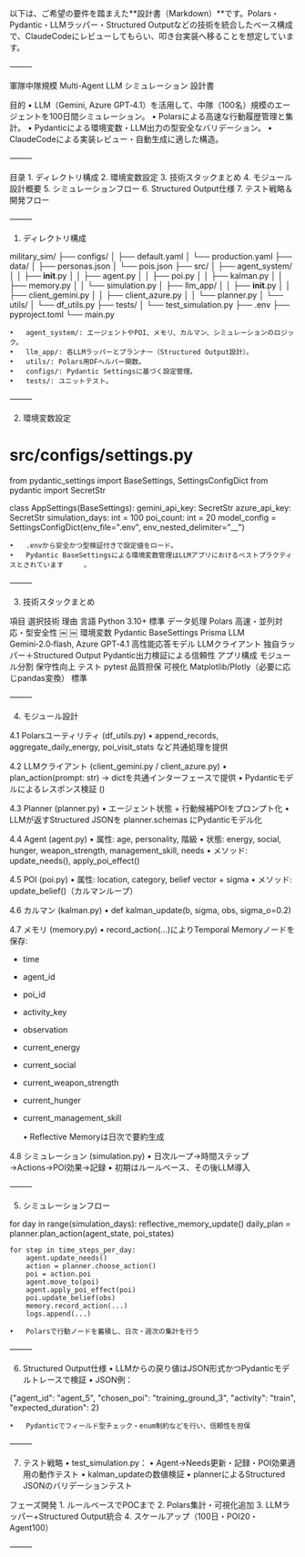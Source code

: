 以下は、ご希望の要件を踏まえた**設計書（Markdown）**です。Polars・Pydantic・LLMラッパー・Structured Outputなどの技術を統合したベース構成で、ClaudeCodeにレビューしてもらい、叩き台実装へ移ることを想定しています。

⸻

軍隊中隊規模 Multi-Agent LLM シミュレーション 設計書

目的
	•	LLM（Gemini, Azure GPT‑4.1）を活用して、中隊（100名）規模のエージェントを100日間シミュレーション。
	•	Polarsによる高速な行動履歴管理と集計。
	•	Pydanticによる環境変数・LLM出力の型安全なバリデーション。
	•	ClaudeCodeによる実装レビュー・自動生成に適した構造。

⸻

目录
	1.	ディレクトリ構成
	2.	環境変数設定
	3.	技術スタックまとめ
	4.	モジュール設計概要
	5.	シミュレーションフロー
	6.	Structured Output仕様
	7.	テスト戦略＆開発フロー

⸻

1. ディレクトリ構成

military_sim/
├── configs/
│   ├── default.yaml
│   └── production.yaml
├── data/
│   ├── personas.json
│   └── pois.json
├── src/
│   ├── agent_system/
│   │   ├── __init__.py
│   │   ├── agent.py
│   │   ├── poi.py
│   │   ├── kalman.py
│   │   ├── memory.py
│   │   └── simulation.py
│   ├── llm_app/
│   │   ├── __init__.py
│   │   ├── client_gemini.py
│   │   ├── client_azure.py
│   │   └── planner.py
│   └── utils/
│       └── df_utils.py
├── tests/
│   └── test_simulation.py
├── .env
├── pyproject.toml
└── main.py

	•	agent_system/: エージェントやPOI、メモリ、カルマン、シミュレーションのロジック。
	•	llm_app/: 各LLMラッパーとプランナー（Structured Output設計）。
	•	utils/: Polars用DFヘルパー関数。
	•	configs/: Pydantic Settingsに基づく設定管理。
	•	tests/: ユニットテスト。

⸻

2. 環境変数設定

# src/configs/settings.py
from pydantic_settings import BaseSettings, SettingsConfigDict
from pydantic import SecretStr

class AppSettings(BaseSettings):
    gemini_api_key: SecretStr
    azure_api_key: SecretStr
    simulation_days: int = 100
    poi_count: int = 20
    model_config = SettingsConfigDict(env_file=".env", env_nested_delimiter="__")

	•	.envから安全かつ型検証付きで設定値をロード。
	•	Pydantic BaseSettingsによる環境変数管理はLLMアプリにおけるベストプラクティスとされています  ￼ ￼。

⸻

3. 技術スタックまとめ

項目	選択技術	理由
言語	Python 3.10+	標準
データ処理	Polars	高速・並列対応・型安全性  ￼ ￼
環境変数	Pydantic BaseSettings	Prisma
LLM	Gemini‑2.0‑flash, Azure GPT‑4.1	高性能応答モデル
LLMクライアント	独自ラッパー＋Structured Output	Pydantic出力検証による信頼性
アプリ構成	モジュール分割	保守性向上
テスト	pytest	品質担保
可視化	Matplotlib/Plotly（必要に応じpandas変換）	標準


⸻

4. モジュール設計

4.1 Polarsユーティリティ (df_utils.py)
	•	append_records, aggregate_daily_energy, poi_visit_stats など共通処理を提供

4.2 LLMクライアント (client_gemini.py / client_azure.py)
	•	plan_action(prompt: str) -> dictを共通インターフェースで提供
	•	Pydanticモデルによるレスポンス検証 ()

4.3 Planner (planner.py)
	•	エージェント状態 + 行動候補POIをプロンプト化
	•	LLMが返すStructured JSONを planner.schemas にPydanticモデル化

4.4 Agent (agent.py)
	•	属性: age, personality, 階級
	•	状態: energy, social, hunger, weapon_strength, management_skill, needs
	•	メソッド: update_needs(), apply_poi_effect()

4.5 POI (poi.py)
	•	属性: location, category, belief vector + sigma
	•	メソッド: update_belief()（カルマンループ）

4.6 カルマン (kalman.py)
	•	def kalman_update(b, sigma, obs, sigma_o=0.2)

4.7 メモリ (memory.py)
	•	record_action(...)によりTemporal Memoryノードを保存:

- time
- agent_id
- poi_id
- activity_key
- observation
- current_energy
- current_social
- current_weapon_strength
- current_hunger
- current_management_skill


	•	Reflective Memoryは日次で要約生成

4.8 シミュレーション (simulation.py)
	•	日次ループ→時間ステップ→Actions→POI効果→記録
	•	初期はルールベース、その後LLM導入

⸻

5. シミュレーションフロー

for day in range(simulation_days):
    reflective_memory_update()
    daily_plan = planner.plan_action(agent_state, poi_states)

    for step in time_steps_per_day:
        agent.update_needs()
        action = planner.choose_action()
        poi = action.poi
        agent.move_to(poi)
        agent.apply_poi_effect(poi)
        poi.update_belief(obs)
        memory.record_action(...)
        logs.append(...)

	•	Polarsで行動ノードを蓄積し、日次・週次の集計を行う

⸻

6. Structured Output仕様
	•	LLMからの戻り値はJSON形式かつPydanticモデルトレースで検証
	•	JSON例：

{"agent_id": "agent_5", "chosen_poi": "training_ground_3", "activity": "train", "expected_duration": 2}

	•	Pydanticでフィールド型チェック・enum制約などを行い、信頼性を担保  ￼ ￼

⸻

7. テスト戦略
	•	test_simulation.py：
	•	Agent→Needs更新・記録・POI効果適用の動作テスト
	•	kalman_updateの数値検証
	•	plannerによるStructured JSONのバリデーションテスト

フェーズ開発
	1.	ルールベースでPOCまで
	2.	Polars集計・可視化追加
	3.	LLMラッパー+Structured Output統合
	4.	スケールアップ（100日・POI20・Agent100）

⸻
